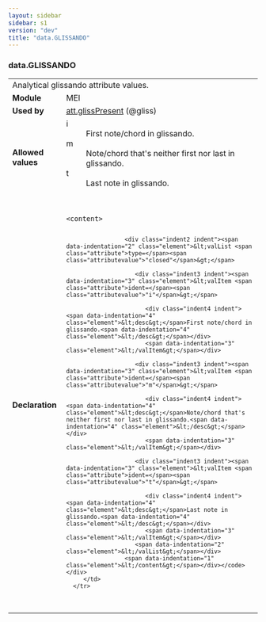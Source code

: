 ```yaml
---
layout: sidebar
sidebar: s1
version: "dev"
title: "data.GLISSANDO"
---
```

<div class="macroSpec">
   <h3 id="data.GLISSANDO">data.GLISSANDO</h3>
   <table class="wovenodd">
      <tr>
         <td colspan="2" class="wovenodd-col2">Analytical glissando attribute values.</td>
      </tr>
      <tr>
         <td class="wovenodd-col1"><strong>Module</strong></td>
         <td class="wovenodd-col2">MEI</td>
      </tr>
      <tr>
         <td class="wovenodd-col1"><strong>Used by</strong></td>
         <td class="wovenodd-col2">
            <div class="parent"><a class="link_odd_classSpec" href="{{ site.baseurl }}/{{ page.version }}/attribute-classes/att.glisspresent.html">att.glissPresent</a> (@gliss)
            </div>
         </td>
      </tr>
      <tr>
         <td class="wovenodd-col1"><strong>Allowed values</strong></td>
         <td class="wovenodd-col2">
            <dl>
               <dt>i</dt>
               <dd>First note/chord in glissando.</dd>
               <dt>m</dt>
               <dd>Note/chord that's neither first nor last in glissando.</dd>
               <dt>t</dt>
               <dd>Last note in glissando.</dd>
            </dl>
         </td>
      </tr>
      <tr>
         <td class="wovenodd-col1"><strong>Declaration</strong></td>
         <td class="wovenodd-col2">
            <div class="code" xml:space="preserve" data-lang="ODD"><code>
                  <div class="indent1 indent"><span data-indentation="1" class="element">&lt;content&gt;</span>
                     
                     <div class="indent2 indent"><span data-indentation="2" class="element">&lt;valList <span class="attribute">type=</span><span class="attributevalue">"closed"</span>&gt;</span>
                        
                        <div class="indent3 indent"><span data-indentation="3" class="element">&lt;valItem <span class="attribute">ident=</span><span class="attributevalue">"i"</span>&gt;</span>
                           
                           <div class="indent4 indent"><span data-indentation="4" class="element">&lt;desc&gt;</span>First note/chord in glissando.<span data-indentation="4" class="element">&lt;/desc&gt;</span></div>
                           <span data-indentation="3" class="element">&lt;/valItem&gt;</span></div>
                        
                        <div class="indent3 indent"><span data-indentation="3" class="element">&lt;valItem <span class="attribute">ident=</span><span class="attributevalue">"m"</span>&gt;</span>
                           
                           <div class="indent4 indent"><span data-indentation="4" class="element">&lt;desc&gt;</span>Note/chord that's neither first nor last in glissando.<span data-indentation="4" class="element">&lt;/desc&gt;</span></div>
                           <span data-indentation="3" class="element">&lt;/valItem&gt;</span></div>
                        
                        <div class="indent3 indent"><span data-indentation="3" class="element">&lt;valItem <span class="attribute">ident=</span><span class="attributevalue">"t"</span>&gt;</span>
                           
                           <div class="indent4 indent"><span data-indentation="4" class="element">&lt;desc&gt;</span>Last note in glissando.<span data-indentation="4" class="element">&lt;/desc&gt;</span></div>
                           <span data-indentation="3" class="element">&lt;/valItem&gt;</span></div>
                        <span data-indentation="2" class="element">&lt;/valList&gt;</span></div>
                     <span data-indentation="1" class="element">&lt;/content&gt;</span></div></code></div>
         </td>
      </tr>
   </table>
</div>